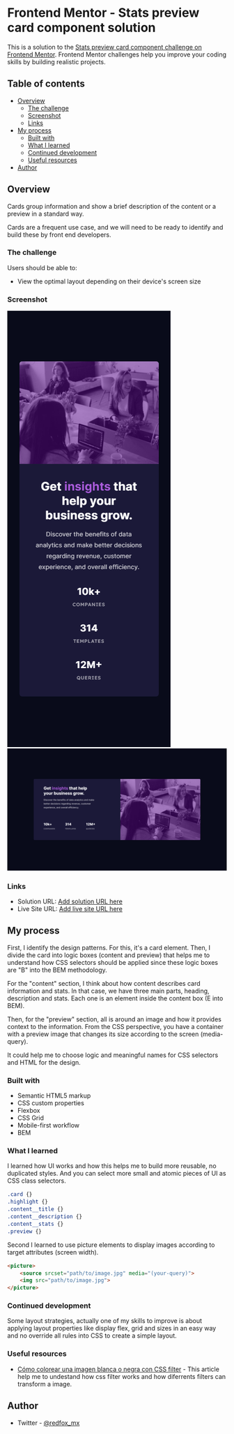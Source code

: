 # Frontend Mentor - Stats preview card component solution

This is a solution to the [Stats preview card component challenge on Frontend Mentor](https://www.frontendmentor.io/challenges/stats-preview-card-component-8JqbgoU62). Frontend Mentor challenges help you improve your coding skills by building realistic projects. 

## Table of contents

- [Overview](#overview)
  - [The challenge](#the-challenge)
  - [Screenshot](#screenshot)
  - [Links](#links)
- [My process](#my-process)
  - [Built with](#built-with)
  - [What I learned](#what-i-learned)
  - [Continued development](#continued-development)
  - [Useful resources](#useful-resources)
- [Author](#author)

## Overview

Cards group information and show a brief description of the content or a preview in a standard way.

Cards are a frequent use case, and we will need to be ready to identify and build these by front end developers.

### The challenge

Users should be able to:

- View the optimal layout depending on their device's screen size

### Screenshot

![mobile](./mobile.png)
![desktop](./desktop.png)

### Links

- Solution URL: [Add solution URL here](https://your-solution-url.com)
- Live Site URL: [Add live site URL here](https://your-live-site-url.com)

## My process

First, I identify the design patterns. For this, it's a card element. Then, I divide the card into logic boxes (content and preview) that helps me to understand how CSS selectors should be applied since these logic boxes are "B" into the BEM methodology.

For the "content" section, I think about how content describes card information and stats. In that case, we have three main parts, heading, description and stats. Each one is an element inside the content box (E into BEM).

Then, for the "preview" section, all is around an image and how it provides context to the information. From the CSS perspective, you have a container with a preview image that changes its size according to the screen (media-query).

It could help me to choose logic and meaningful names for CSS selectors and HTML for the design.

### Built with

- Semantic HTML5 markup
- CSS custom properties
- Flexbox
- CSS Grid
- Mobile-first workflow
- BEM

### What I learned

I learned how UI works and how this helps me to build more reusable, no duplicated styles. And you can select more small and atomic pieces of UI as CSS class selectors.

```css
.card {}
.highlight {}
.content__title {}
.content__description {}
.content__stats {}
.preview {}
```

Second I learned to use picture elements to display images according to target attributes (screen width).

```html
<picture>
    <source srcset="path/to/image.jpg" media="(your-query)">
    <img src="path/to/image.jpg">
</picture>
```

### Continued development

Some layout strategies, actually one of my skills to improve is about applying layout properties like display flex, grid and sizes in an easy way and no override all rules into CSS to create a simple layout.

### Useful resources

- [Cómo colorear una imagen blanca o negra con CSS filter](https://nestordominguez.com/como-colorear-una-imagen-blanca-o-negra-con-css-filter/) - This article help me to undestand how css filter works and how diferrents filters can transform a image.

## Author

- Twitter - [@redfox_mx](https://www.twitter.com/redfox_mx)
